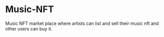 # Music-NFT
Music NFT market place where artists can list and sell their music nft and other users can buy it.

